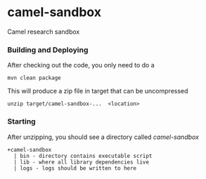 camel-sandbox
=============

Camel research sandbox

### Building and Deploying
After checking out the code, you only need to do a

    mvn clean package

This will produce a zip file in target that can be uncompressed

    unzip target/camel-sandbox-...  <location>

### Starting
After unzipping, you should see a directory called _camel-sandbox_

    +camel-sandbox
      | bin - directory contains executable script
      | lib - where all library dependencies live
      | logs - logs should be written to here
